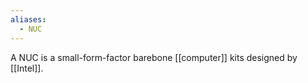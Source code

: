 ```yaml
---
aliases:
  - NUC
---
```

A NUC is a small-form-factor barebone [[computer]] kits designed by [[Intel]].
